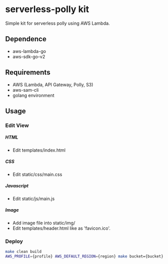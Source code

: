 # serverless-polly kit
Simple kit for serverless polly using AWS Lambda.


## Dependence
- aws-lambda-go
- aws-sdk-go-v2


## Requirements
- AWS (Lambda, API Gateway, Polly, S3)
- aws-sam-cli
- golang environment


## Usage

### Edit View
##### HTML
- Edit templates/index.html

##### CSS
- Edit static/css/main.css

##### Javascript
- Edit static/js/main.js

##### Image
- Add image file into static/img/
- Edit templates/header.html like as 'favicon.ico'.

### Deploy
```bash
make clean build
AWS_PROFILE={profile} AWS_DEFAULT_REGION={region} make bucket={bucket} stack={stack name} deploy
```
